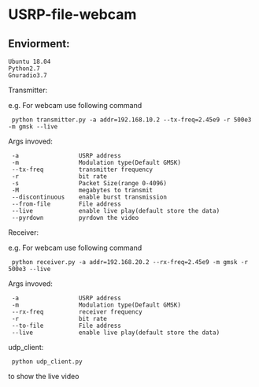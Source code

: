 # USRP-file-webcam
Enviorment: 
--
    Ubuntu 18.04
    Python2.7
    Gnuradio3.7
            
Transmitter:

e.g. For webcam use following command

     python transmitter.py -a addr=192.168.10.2 --tx-freq=2.45e9 -r 500e3 -m gmsk --live
     
Args invoved:

     -a                 USRP address
     -m                 Modulation type(Default GMSK)
     --tx-freq          transmitter frequency
     -r                 bit rate
     -s                 Packet Size(range 0-4096)
     -M                 megabytes to transmit
     --discontinuous    enable burst transmission
     --from-file        File address
     --live             enable live play(default store the data)
     --pyrdown          pyrdown the video
     
Receiver:

e.g. For webcam use following command

     python receiver.py -a addr=192.168.20.2 --rx-freq=2.45e9 -m gmsk -r 500e3 --live
     
Args invoved:

     -a                 USRP address
     -m                 Modulation type(Default GMSK)
     --rx-freq          receiver frequency
     -r                 bit rate
     --to-file          File address
     --live             enable live play(default store the data)

udp_client:

     python udp_client.py

to show the live video
